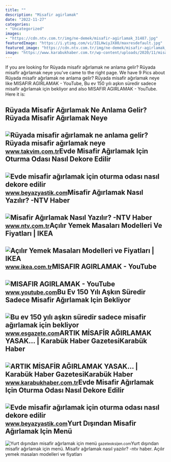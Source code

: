 ```yaml
---
title: ""
description: "Misafir agirlamak"
date: "2022-11-27"
categories:
- "Uncategorized"
images:
- "https://cdn.ntv.com.tr/img/ne-demek/misafir-agirlamak_31487.jpg"
featuredImage: "https://i.ytimg.com/vi/3ILHwiyJX80/maxresdefault.jpg"
featured_image: "https://cdn.ntv.com.tr/img/ne-demek/misafir-agirlamak_31487.jpg"
image: "https://www.karabukhaber.com.tr/wp-content/uploads/2020/11/misafir-agirlamak-yasak.jpg"
---
```


If you are looking for Rüyada misafir ağırlamak ne anlama gelir? Rüyada misafir ağırlamak neye you've came to the right page. We have 9 Pics about Rüyada misafir ağırlamak ne anlama gelir? Rüyada misafir ağırlamak neye like MISAFIR AGIRLAMAK - YouTube, Bu ev 150 yılı aşkın süredir sadece misafir ağırlamak için bekliyor and also MISAFIR AGIRLAMAK - YouTube. Here it is:

Rüyada Misafir Ağırlamak Ne Anlama Gelir? Rüyada Misafir Ağırlamak Neye
-----------------------------------------------------------------------

 ![Rüyada misafir ağırlamak ne anlama gelir? Rüyada misafir ağırlamak neye](https://iatkv.tmgrup.com.tr/656054/600/314/15/0/706/362?u=https:%2f%2fitkv.tmgrup.com.tr%2falbum%2f2022%2f04%2f12%2fruyada-misafir-agirlamak-ne-anlama-gelir-neye-isarettir-anlami-yorumu-1649766933764.jpg) <small>www.takvim.com.tr</small>Evde Misafir Ağırlamak Için Oturma Odası Nasıl Dekore Edilir
------------------------------------------------------------

 ![Evde misafir ağırlamak için oturma odası nasıl dekore edilir](https://www.beyazyastik.com/wp-content/uploads/2023/08/1692703510_803_Evde-misafir-agirlamak-icin-oturma-odasi-nasil-dekore-edilir.jpg) <small>www.beyazyastik.com</small>Misafir Ağırlamak Nasıl Yazılır? -NTV Haber
-------------------------------------------

 ![Misafir Ağırlamak Nasıl Yazılır? -NTV Haber](https://cdn.ntv.com.tr/img/ne-demek/misafir-agirlamak_31487.jpg) <small>www.ntv.com.tr</small>Açılır Yemek Masaları Modelleri Ve Fiyatları | IKEA
---------------------------------------------------

 ![Açılır Yemek Masaları Modelleri ve Fiyatları | IKEA](https://cdn.ikea.com.tr/ozgur-icerik/kategori/acilir-kapanir-mutfak-masalari/acilabilir-yemek-masasi-ile-misafir-agirlamak-artik-daha-da-keyifli.jpg) <small>www.ikea.com.tr</small>MISAFIR AGIRLAMAK - YouTube
---------------------------

 ![MISAFIR AGIRLAMAK - YouTube](https://i.ytimg.com/vi/3ILHwiyJX80/maxresdefault.jpg) <small>www.youtube.com</small>Bu Ev 150 Yılı Aşkın Süredir Sadece Misafir Ağırlamak Için Bekliyor
-------------------------------------------------------------------

 ![Bu ev 150 yılı aşkın süredir sadece misafir ağırlamak için bekliyor](https://esgazetecom.teimg.com/esgazete-com/uploads/2022/06/agency/bu-ev-150-yili-askin-suredir-sadece-misafir-agirlamak-icin-bekliyor.jpg) <small>www.esgazete.com</small>ARTIK MİSAFİR AĞIRLAMAK YASAK… | Karabük Haber GazetesiKarabük Haber
--------------------------------------------------------------------

 ![ARTIK MİSAFİR AĞIRLAMAK YASAK… | Karabük Haber GazetesiKarabük Haber](https://www.karabukhaber.com.tr/wp-content/uploads/2020/11/misafir-agirlamak-yasak.jpg) <small>www.karabukhaber.com.tr</small>Evde Misafir Ağırlamak Için Oturma Odası Nasıl Dekore Edilir
------------------------------------------------------------

 ![Evde misafir ağırlamak için oturma odası nasıl dekore edilir](https://www.beyazyastik.com/wp-content/uploads/2023/08/1692703511_167_Evde-misafir-agirlamak-icin-oturma-odasi-nasil-dekore-edilir.jpg) <small>www.beyazyastik.com</small>Yurt Dışından Misafir Ağırlamak Için Menü
-----------------------------------------

 ![Yurt dışından misafir ağırlamak için menü](https://i.gazeteoksijen.com/2/1280/720/storage/files/images/2023/05/18/yurt-disindan-misafir-agirlamak-icin-menu-wt3n.jpg) <small>gazeteoksijen.com</small>Yurt dışından misafir ağırlamak için menü. Misafir ağırlamak nasıl yazılır? -ntv haber. Açılır yemek masaları modelleri ve fiyatları
